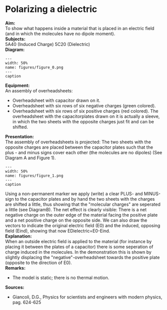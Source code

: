 # Polarizing a dielectric 
    
<b> Aim: </b>  
 To show what happens inside a material that is placed in an electric field (and in which the molecules have no dipole moment).    
<b> Subjects: </b>  
 5A40 (Induced Charge) 5C20 (Dielectric)   
<b> Diagram: </b>  
   
```{figure} figures/figure_0.png  
---  
width: 50%  
name: figures/figure_0.png  
---  
caption  
``` 
      
<b> Equipment: </b>  
 An assembly of overheadsheets: 
 *  Overheadsheet with capacitor drawn on it. 
 *  Overheadsheet with six rows of six negative charges (green colored). 
 *  Overheadsheet with six rows of six positive charges (red colored). The overheadsheet with the capacitorplates drawn on it is actually a sleeve, in which the two sheets with the opposite charges just fit and can be shifted.
      
<b> Presentation: </b>  
 The assembly of overheadsheets is projected: The two sheets with the opposite charges are placed between the capacitor plates such that the plus - and minus signs cover each other (the molecules are no dipoles) (See Diagram A and Figure 1).    
```{figure} figures/figure_1.png  
---  
width: 50%  
name: figures/figure_1.png  
---  
caption  
``` 
 Using a non-permanent marker we apply (write) a clear PLUS- and MINUS-sign to the capacitor plates and by hand the two sheets with the charges are shifted a little, thus showing that the "molecular charges" are seperated a little (see DiagramB). The net effect is clearly visible: There is a net negative charge on the outer edge of the material facing the positive plate and a net positive charge on the opposite side. We can also draw the vectors to indicate the original electric field (E0) and the induced, opposing field (Eind), showing that now EDielectric=E0-Eind.    
<b> Explanation: </b>  
 When an outside electric field is applied to the material (for instance by placing it between the plates of a capacitor) there is some seperation of charge induced in the molecules. In the demonstration this is shown by slightly displacing the "negative"-overheadsheet towards the positive plate (opposite to the direction of E0).    
<b> Remarks: </b>  
 
 *  The model is static; there is no thermal motion.
   
<b> Sources: </b>  
 
 *  Giancoli, D.G., Physics for scientists and engineers with modern physics, pag. 624-625
  